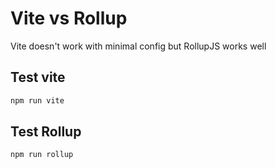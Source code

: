 # Vite vs Rollup

Vite doesn't work with minimal config but RollupJS works well

## Test vite

```bash
npm run vite
```

## Test Rollup

```bash
npm run rollup
```
